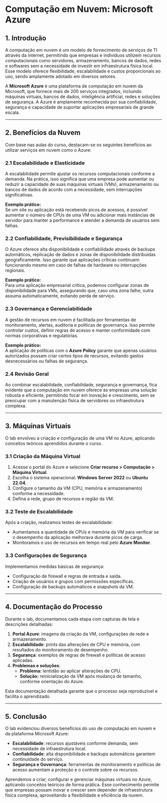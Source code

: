 # Computação em Nuvem: Microsoft Azure

## 1. Introdução

A computação em nuvem é um modelo de fornecimento de serviços de TI através da internet, permitindo que empresas e indivíduos utilizem recursos computacionais como servidores, armazenamento, bancos de dados, redes e softwares sem a necessidade de investir em infraestrutura física local. Esse modelo oferece flexibilidade, escalabilidade e custos proporcionais ao uso, sendo amplamente adotado em diversos setores.

A **Microsoft Azure** é uma plataforma de computação em nuvem da Microsoft, que fornece mais de 200 serviços integrados, incluindo máquinas virtuais, bancos de dados, inteligência artificial, redes e soluções de segurança. A Azure é amplamente reconhecida por sua confiabilidade, segurança e capacidade de suportar aplicações empresariais de grande escala.

---

## 2. Benefícios da Nuvem

Com base nas aulas do curso, destacam-se os seguintes benefícios ao utilizar serviços em nuvem como o Azure:

### 2.1 Escalabilidade e Elasticidade

A escalabilidade permite ajustar os recursos computacionais conforme a demanda. Na prática, isso significa que uma empresa pode aumentar ou reduzir a capacidade de suas máquinas virtuais (VMs), armazenamento ou bancos de dados de acordo com a necessidade, sem interrupções significativas.

**Exemplo prático:**  
Se um site ou aplicação está recebendo picos de acessos, é possível aumentar o número de CPUs de uma VM ou adicionar mais instâncias de servidor para manter a performance e atender a demanda de usuários sem falhas.

### 2.2 Confiabilidade, Previsibilidade e Segurança

O Azure oferece alta disponibilidade e confiabilidade através de backups automáticos, replicação de dados e zonas de disponibilidade distribuídas geograficamente. Isso garante que aplicações críticas continuem funcionando mesmo em caso de falhas de hardware ou interrupções regionais.

**Exemplo prático:**  
Para uma aplicação empresarial crítica, podemos configurar zonas de disponibilidade para VMs, assegurando que, caso uma zona falhe, outra assuma automaticamente, evitando perda de serviço.

### 2.3 Governança e Gerenciabilidade

A gestão de recursos em nuvem é facilitada por ferramentas de monitoramento, alertas, auditoria e políticas de governança. Isso permite controlar custos, definir regras de acesso e manter conformidade com normas corporativas e regulatórias.

**Exemplo prático:**  
A aplicação de políticas com o **Azure Policy** garante que apenas usuários autorizados possam criar certos tipos de recursos, evitando gastos desnecessários ou falhas de segurança.

### 2.4 Revisão Geral

Ao combinar escalabilidade, confiabilidade, segurança e governança, fica evidente que a computação em nuvem oferece às empresas uma solução robusta e eficiente, permitindo focar em inovação e crescimento, sem se preocupar com a manutenção física de servidores ou infraestrutura complexa.

---

## 3. Máquinas Virtuais

O lab envolveu a criação e configuração de uma VM no Azure, aplicando conceitos teóricos aprendidos durante o curso.

### 3.1 Criação da Máquina Virtual

1. Acesse o portal do Azure e selecione **Criar recurso > Computação > Máquina Virtual**.  
2. Escolha o sistema operacional: **Windows Server 2022** ou **Ubuntu 22.04**.  
3. Configure o tamanho da VM (CPU, memória e armazenamento) conforme a necessidade.  
4. Defina a rede, grupo de recursos e região da VM.

### 3.2 Teste de Escalabilidade

Após a criação, realizamos testes de escalabilidade:  
- Aumentamos a quantidade de CPUs e memória da VM para verificar se o desempenho da aplicação melhorava durante picos de carga.  
- Monitoramos o uso de recursos em tempo real pelo **Azure Monitor**.

### 3.3 Configurações de Segurança

Implementamos medidas básicas de segurança:  
- Configuração de firewall e regras de entrada e saída.  
- Criação de usuários e grupos com permissões específicas.  
- Configuração de backups automáticos e snapshots da VM.

---

## 4. Documentação do Processo

Durante o lab, documentamos cada etapa com capturas de tela e descrições detalhadas:

1. **Portal Azure**: imagens da criação da VM, configurações de rede e armazenamento.  
2. **Escalabilidade**: prints das alterações de CPU e memória, com resultados do monitoramento de desempenho.  
3. **Segurança**: exemplos de regras de firewall e políticas de acesso aplicadas.  
4. **Problemas e soluções**:  
   - **Problema:** lentidão ao aplicar alterações de CPU.  
   - **Solução:** reinicialização da VM após mudança de tamanho, conforme orientação do Azure.  

Esta documentação detalhada garante que o processo seja reproduzível e facilita o aprendizado.

---

## 5. Conclusão

O lab evidenciou diversos benefícios do uso de computação em nuvem e da plataforma Microsoft Azure:  
- **Escalabilidade**: recursos ajustáveis conforme demanda, sem necessidade de infraestrutura local.  
- **Confiabilidade**: alta disponibilidade e backups automáticos garantem continuidade do serviço.  
- **Segurança e Governança**: ferramentas de monitoramento e políticas de acesso aumentam a proteção e o controle sobre os recursos.  

Aprendemos a criar, configurar e gerenciar máquinas virtuais no Azure, aplicando conceitos teóricos de forma prática. Esse conhecimento permite que empresas possam inovar e crescer sem depender de infraestrutura física complexa, aproveitando a flexibilidade e eficiência da nuvem.

